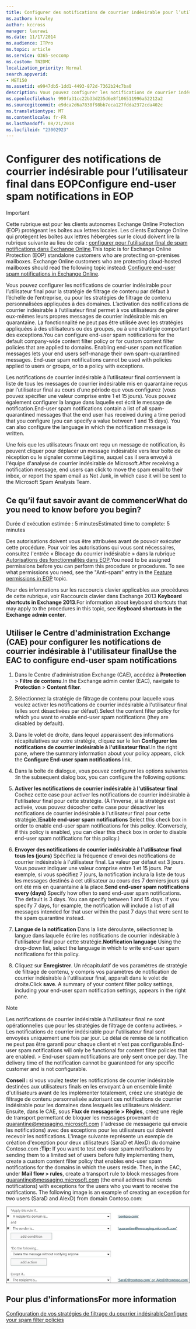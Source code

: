 ```yaml
---
title: Configurer des notifications de courrier indésirable pour l’utilisateur final dans EOP
ms.author: krowley
author: kccross
manager: laurawi
ms.date: 11/17/2014
ms.audience: ITPro
ms.topic: article
ms.service: O365-seccomp
ms.custom: TN2DMC
localization_priority: Normal
search.appverid:
- MET150
ms.assetid: e9947db5-1dd1-4493-872d-7362b24c7ba0
description: Vous pouvez configurer les notifications de courrier indésirable à l'utilisateur final pour la stratégie de filtrage de contenu par défaut à l'échelle de l'entreprise, ou pour les stratégies de filtrage de contenu personnalisées appliquées à des domaines.
ms.openlocfilehash: 990fa31cc22b33d235d6e8f106511996a52212a2
ms.sourcegitcommit: e9dca2d6a7838f98bb7eca127fdda2372cda402c
ms.translationtype: MT
ms.contentlocale: fr-FR
ms.lasthandoff: 08/21/2018
ms.locfileid: "23002923"
---
```

# <a name="configure-end-user-spam-notifications-in-eop"></a><span data-ttu-id="712c6-103">Configurer des notifications de courrier indésirable pour l’utilisateur final dans EOP</span><span class="sxs-lookup"><span data-stu-id="712c6-103">Configure end-user spam notifications in EOP</span></span>
  
> [!IMPORTANT]
> <span data-ttu-id="712c6-p101">Cette rubrique est pour les clients autonomes Exchange Online Protection (EOP) protégeant les boîtes aux lettres locales. Les clients Exchange Online qui protègent les boîtes aux lettres hébergées sur le cloud doivent lire la rubrique suivante au lieu de cela : [configurer pour l’utilisateur final de spam notifications dans Exchange Online](configure-end-user-spam-notifications-in-exchange-online.md).</span><span class="sxs-lookup"><span data-stu-id="712c6-p101">This topic is for Exchange Online Protection (EOP) standalone customers who are protecting on-premises mailboxes. Exchange Online customers who are protecting cloud-hosted mailboxes should read the following topic instead: [Configure end-user spam notifications in Exchange Online](configure-end-user-spam-notifications-in-exchange-online.md).</span></span> 
  
<span data-ttu-id="712c6-p102">Vous pouvez configurer les notifications de courrier indésirable pour l’utilisateur final pour la stratégie de filtrage de contenu par défaut à l’échelle de l’entreprise, ou pour les stratégies de filtrage de contenu personnalisées appliquées à des domaines. L’activation des notifications de courrier indésirable à l’utilisateur final permet à vos utilisateurs de gérer eux-mêmes leurs propres messages de courrier indésirable mis en quarantaine. La fonctionnalité ne peut pas être utilisée avec les stratégies appliquées à des utilisateurs ou des groupes, ou à une stratégie comportant des exceptions.</span><span class="sxs-lookup"><span data-stu-id="712c6-p102">You can configure end-user spam notifications for the default company-wide content filter policy or for custom content filter policies that are applied to domains. Enabling end-user spam notification messages lets your end users self-manage their own spam-quarantined messages. End-user spam notifications cannot be used with policies applied to users or groups, or to a policy with exceptions.</span></span>
  
<span data-ttu-id="712c6-p103">Les notifications de courrier indésirable à l’utilisateur final contiennent la liste de tous les messages de courrier indésirable mis en quarantaine reçus par l’utilisateur final au cours d’une période que vous configurez (vous pouvez spécifier une valeur comprise entre 1 et 15 jours). Vous pouvez également configurer la langue dans laquelle est écrit le message de notification.</span><span class="sxs-lookup"><span data-stu-id="712c6-p103">End-user spam notifications contain a list of all spam-quarantined messages that the end user has received during a time period that you configure (you can specify a value between 1 and 15 days). You can also configure the language in which the notification message is written.</span></span>
  
<span data-ttu-id="712c6-111">Une fois que les utilisateurs finaux ont reçu un message de notification, ils peuvent cliquer pour déplacer un message indésirable vers leur boîte de réception ou le signaler comme Légitime, auquel cas il sera envoyé à l'équipe d'analyse de courrier indésirable de Microsoft.</span><span class="sxs-lookup"><span data-stu-id="712c6-111">After receiving a notification message, end users can click to move the spam email to their inbox, or report the spam email as Not Junk, in which case it will be sent to the Microsoft Spam Analysis Team.</span></span>
  
## <a name="what-do-you-need-to-know-before-you-begin"></a><span data-ttu-id="712c6-112">Ce qu’il faut savoir avant de commencer</span><span class="sxs-lookup"><span data-stu-id="712c6-112">What do you need to know before you begin?</span></span>
<span data-ttu-id="712c6-113"><a name="sectionSection0"> </a></span><span class="sxs-lookup"><span data-stu-id="712c6-113"></span></span>

<span data-ttu-id="712c6-114">Durée d'exécution estimée : 5 minutes</span><span class="sxs-lookup"><span data-stu-id="712c6-114">Estimated time to complete: 5 minutes</span></span>
  
<span data-ttu-id="712c6-p104">Des autorisations doivent vous être attribuées avant de pouvoir exécuter cette procédure. Pour voir les autorisations qui vous sont nécessaires, consultez l'entrée « Blocage du courrier indésirable » dans la rubrique [Autorisations des fonctionnalités dans EOP](eop/feature-permissions-in-eop.md).</span><span class="sxs-lookup"><span data-stu-id="712c6-p104">You need to be assigned permissions before you can perform this procedure or procedures. To see what permissions you need, see the "Anti-spam" entry in the [Feature permissions in EOP](eop/feature-permissions-in-eop.md) topic.</span></span> 
  
<span data-ttu-id="712c6-117">Pour des informations sur les raccourcis clavier applicables aux procédures de cette rubrique, voir Raccourcis clavier dans Exchange 2013 **Keyboard shortcuts in Exchange 2013**.</span><span class="sxs-lookup"><span data-stu-id="712c6-117">For information about keyboard shortcuts that may apply to the procedures in this topic, see **Keyboard shortcuts in the Exchange admin center**.</span></span>
  
## <a name="use-the-eac-to-configure-end-user-spam-notifications"></a><span data-ttu-id="712c6-118">Utiliser le Centre d'administration Exchange (CAE) pour configurer les notifications de courrier indésirable à l'utilisateur final</span><span class="sxs-lookup"><span data-stu-id="712c6-118">Use the EAC to configure end-user spam notifications</span></span>

1. <span data-ttu-id="712c6-119">Dans le Centre d'administration Exchange (CAE), accédez à **Protection** \> **Filtre de contenu**.</span><span class="sxs-lookup"><span data-stu-id="712c6-119">In the Exchange admin center (EAC), navigate to **Protection** \> **Content filter**.</span></span>
    
2. <span data-ttu-id="712c6-120">Sélectionnez la stratégie de filtrage de contenu pour laquelle vous voulez activer les notifications de courrier indésirable à l'utilisateur final (elles sont désactivées par défaut).</span><span class="sxs-lookup"><span data-stu-id="712c6-120">Select the content filter policy for which you want to enable end-user spam notifications (they are disabled by default).</span></span>
    
3. <span data-ttu-id="712c6-121">Dans le volet de droite, dans lequel apparaissent des informations récapitulatives sur votre stratégie, cliquez sur le lien **Configurer les notifications de courrier indésirable à l'utilisateur final**.</span><span class="sxs-lookup"><span data-stu-id="712c6-121">In the right pane, where the summary information about your policy appears, click the **Configure End-user spam notifications** link.</span></span> 
    
4. <span data-ttu-id="712c6-122">Dans la boîte de dialogue, vous pouvez configurer les options suivantes :</span><span class="sxs-lookup"><span data-stu-id="712c6-122">In the subsequent dialog box, you can configure the following options:</span></span>
    
1. <span data-ttu-id="712c6-p105">**Activer les notifications de courrier indésirable à l'utilisateur final** Cochez cette case pour activer les notifications de courrier indésirable à l'utilisateur final pour cette stratégie. (À l'inverse, si la stratégie est activée, vous pouvez décocher cette case pour désactiver les notifications de courrier indésirable à l'utilisateur final pour cette stratégie.)</span><span class="sxs-lookup"><span data-stu-id="712c6-p105">**Enable end-user spam notifications** Select this check box in order to enable end-user spam notifications for this policy. (Conversely, if this policy is enabled, you can clear this check box in order to disable end-user spam notifications for this policy.)</span></span> 
    
2. <span data-ttu-id="712c6-p106">**Envoyer des notifications de courrier indésirable à l'utilisateur final tous les (jours)** Spécifiez la fréquence d'envoi des notifications de courrier indésirable à l'utilisateur final. La valeur par défaut est 3 jours. Vous pouvez indiquer une valeur comprise entre 1 et 15 jours. Par exemple, si vous spécifiez 7 jours, la notification inclura la liste de tous les messages destinés à cet utilisateur au cours des 7 derniers jours qui ont été mis en quarantaine à la place.</span><span class="sxs-lookup"><span data-stu-id="712c6-p106">**Send end-user spam notifications every (days)** Specify how often to send end-user spam notifications. The default is 3 days. You can specify between 1 and 15 days. If you specify 7 days, for example, the notification will include a list of all messages intended for that user within the past 7 days that were sent to the spam quarantine instead.</span></span> 
    
3. <span data-ttu-id="712c6-129">**Langue de la notification** Dans la liste déroulante, sélectionnez la langue dans laquelle écrire les notifications de courrier indésirable à l'utilisateur final pour cette stratégie.</span><span class="sxs-lookup"><span data-stu-id="712c6-129">**Notification language** Using the drop-down list, select the language in which to write end-user spam notifications for this policy.</span></span> 
    
5. <span data-ttu-id="712c6-p107">Cliquez sur **Enregistrer**. Un récapitulatif de vos paramètres de stratégie de filtrage de contenu, y compris vos paramètres de notification de courrier indésirable à l'utilisateur final, apparaît dans le volet de droite.</span><span class="sxs-lookup"><span data-stu-id="712c6-p107">Click **save**. A summary of your content filter policy settings, including your end-user spam notification settings, appears in the right pane.</span></span>
    
> [!NOTE]
>  <span data-ttu-id="712c6-p108">Les notifications de courrier indésirable à l'utilisateur final ne sont opérationnelles que pour les stratégies de filtrage de contenu activées. >  Les notifications de courrier indésirable pour l'utilisateur final sont envoyées uniquement une fois par jour. Le délai de remise de la notification ne peut pas être garanti pour chaque client et n'est pas configurable.</span><span class="sxs-lookup"><span data-stu-id="712c6-p108">End-user spam notifications will only be functional for content filter policies that are enabled. >  End-user spam notifications are only sent once per day. The delivery time of the notification cannot be guaranteed for any specific customer and is not configurable.</span></span> 
  
 <span data-ttu-id="712c6-p109">**Conseil :** si vous voulez tester les notifications de courrier indésirable destinées aux utilisateurs finals en les envoyant à un ensemble limité d'utilisateurs avant de les implémenter totalement, créez une stratégie de filtrage de contenu personnalisée autorisant ces notifications de courrier indésirable pour les domaines dans lesquels les utilisateurs résident. Ensuite, dans le CAE, sous **Flux de messagerie \> Règles**, créez une règle de transport permettant de bloquer les messages provenant de quarantine@messaging.microsoft.com (l'adresse de messagerie qui envoie les notifications) avec des exceptions pour les utilisateurs qui doivent recevoir les notifications. L'image suivante représente un exemple de création d'exception pour deux utilisateurs (SaraD et AlexD) du domaine Contoso.com :</span><span class="sxs-lookup"><span data-stu-id="712c6-p109">**Tip:** If you want to test end-user spam notifications by sending them to a limited set of users before fully implementing them, create a custom content filter policy that enables end-user spam notifications for the domains in which the users reside. Then, in the EAC, under **Mail flow \> rules**, create a transport rule to block messages from quarantine@messaging.microsoft.com (the email address that sends notifications) with exceptions for the users who you want to receive the notifications. The following image is an example of creating an exception for two users (SaraD and AlexD) from domain Contoso.com:</span></span> 
  
![Règle de transport pour tester les notifications de courrier indésirable de l'utilisateur final](media/EOP-ESN-testspecificusers.jpg)
  
## <a name="for-more-information"></a><span data-ttu-id="712c6-139">Pour plus d'informations</span><span class="sxs-lookup"><span data-stu-id="712c6-139">For more information</span></span>

[<span data-ttu-id="712c6-140">Configuration de vos stratégies de filtrage du courrier indésirable</span><span class="sxs-lookup"><span data-stu-id="712c6-140">Configure your spam filter policies</span></span>](configure-your-spam-filter-policies.md)
  

